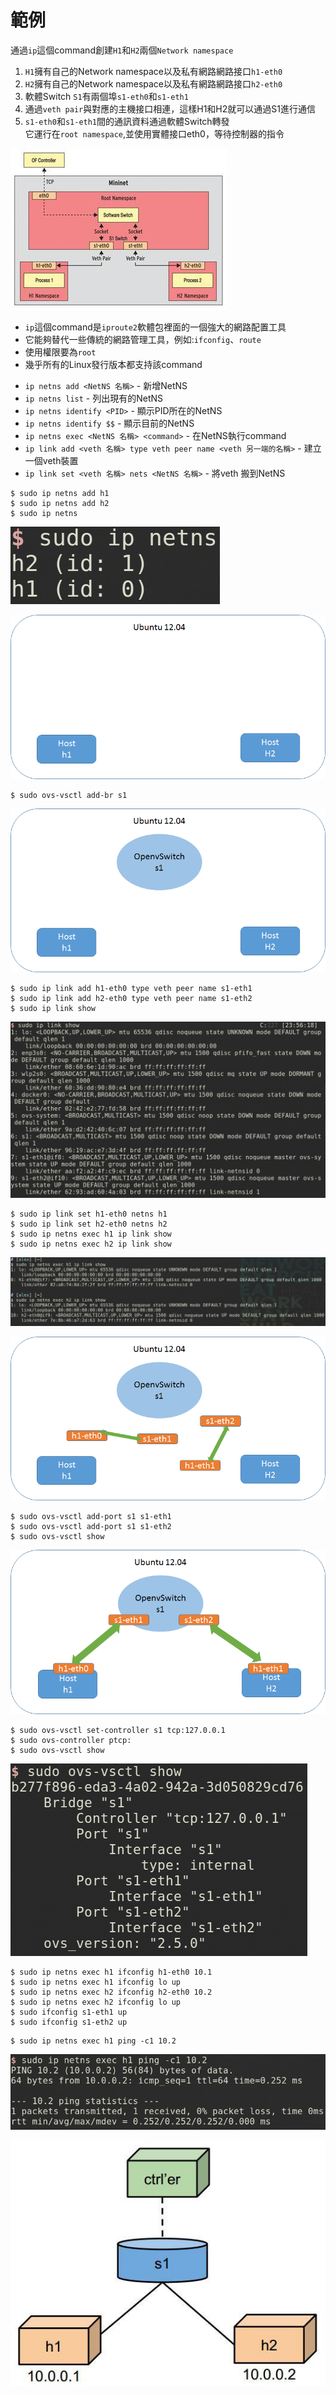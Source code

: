 # 範例

<!--sec data-title="此範例的目標是？" data-id="1" data-nopdf="true" data-collapse=false ces-->
通過`ip`這個command創建`H1`和`H2`兩個`Network namespace`
1. `H1`擁有自己的Network namespace以及私有網路網路接口`h1-eth0`
2. `H2`擁有自己的Network namespace以及私有網路網路接口`h2-eth0`
3. 軟體Switch `S1`有兩個埠`s1-eth0`和`s1-eth1`
4. 通過`veth pair`與對應的主機接口相連，這樣H1和H2就可以通過S1進行通信
5. `s1-eth0`和`s1-eth1`間的通訊資料通過軟體Switch轉發   
它運行在`root namespace`,並使用實體接口eth0，等待控制器的指令

![Example1](../image/Example1.jpeg)

<!--endsec-->

<!--sec data-title="什麼是ip command?" data-id="2" data-nopdf="true" data-collapse=false ces-->
- `ip`這個command是`iproute2`軟體包裡面的一個強大的網路配置工具   
- 它能夠替代一些傳統的網路管理工具，例如:`ifconfig`、`route`
- 使用權限要為`root`
- 幾乎所有的Linux發行版本都支持該command
<!--endsec-->

<!--sec data-title="介紹ip command吧" data-id="11" data-nopdf="true" data-collapse=false ces-->
- `ip netns add <NetNS 名稱>` - 新增NetNS
- `ip netns list` - 列出現有的NetNS
- `ip netns identify <PID>` - 顯示PID所在的NetNS
- `ip netns identify $$` - 顯示目前的NetNS
- `ip netns exec <NetNS 名稱> <command>` - 在NetNS執行command
- `ip link add <veth 名稱> type veth peer name <veth 另一端的名稱>` - 建立一個veth裝置
- `ip link set <veth 名稱> nets <NetNS 名稱>` - 將veth 搬到NetNS
<!--endsec-->

<!--sec data-title="Step 1 - Create host namespaces" data-id="3" data-nopdf="true" data-collapse=false ces-->
``` shell
$ sudo ip netns add h1
$ sudo ip netns add h2
$ sudo ip netns
```

![Step 1-Result](../image/Step1_Result.png)

![Step 1-Topo](../image/Step1_topo.png)

<!--endsec-->

<!--sec data-title="Step 2 - Create switch" data-id="4" data-nopdf="true" data-collapse=false ces-->
``` shell   
$ sudo ovs-vsctl add-br s1
```

![Step 2-Topo](../image/Step2_topo.png)

<!--endsec-->

<!--sec data-title="Step 3 - Create links" data-id="5" data-nopdf="true" data-collapse=false ces-->
``` shell   
$ sudo ip link add h1-eth0 type veth peer name s1-eth1
$ sudo ip link add h2-eth0 type veth peer name s1-eth2
$ sudo ip link show
```

![Step 3-Result](../image/Step3_Result.png)

<!--endsec-->

<!--sec data-title="Step 4 - Move host ports into namespaces" data-id="6" data-nopdf="true" data-collapse=false ces-->
``` shell   
$ sudo ip link set h1-eth0 netns h1
$ sudo ip link set h2-eth0 netns h2
$ sudo ip netns exec h1 ip link show
$ sudo ip netns exec h2 ip link show
```

![Step 4-Result](../image/Step4_Result.png)

![Step 4-Topo](../image/Step4_topo.png)

<!--endsec-->

<!--sec data-title="Step 5 - Connect switch ports to OVS" data-id="7" data-nopdf="true" data-collapse=false ces-->
``` shell   
$ sudo ovs-vsctl add-port s1 s1-eth1
$ sudo ovs-vsctl add-port s1 s1-eth2
$ sudo ovs-vsctl show
```

![Step 5-Topo](../image/Step5_topo.png)

<!--endsec-->

<!--sec data-title="Step 6 - Set up OpenFlow controller" data-id="8" data-nopdf="true" data-collapse=false ces-->
``` shell   
$ sudo ovs-vsctl set-controller s1 tcp:127.0.0.1
$ sudo ovs-controller ptcp:
$ sudo ovs-vsctl show
```

![Step 6-Result](../image/Step6_Result.png)

<!--endsec-->

<!--sec data-title="Step 7 - Configure network" data-id="9" data-nopdf="true" data-collapse=false ces-->
``` shell   
$ sudo ip netns exec h1 ifconfig h1-eth0 10.1
$ sudo ip netns exec h1 ifconfig lo up
$ sudo ip netns exec h2 ifconfig h2-eth0 10.2
$ sudo ip netns exec h2 ifconfig lo up
$ sudo ifconfig s1-eth1 up   
$ sudo ifconfig s1-eth2 up
```
<!--endsec-->

<!--sec data-title="Step 8 - Test network" data-id="10" data-nopdf="true" data-collapse=false ces-->
``` shell   
$ sudo ip netns exec h1 ping -c1 10.2
```

![Step 8-Result](../image/Step8_Result.png)

<!--endsec-->

![Final-Result](../image/Final_Result.jpeg)
